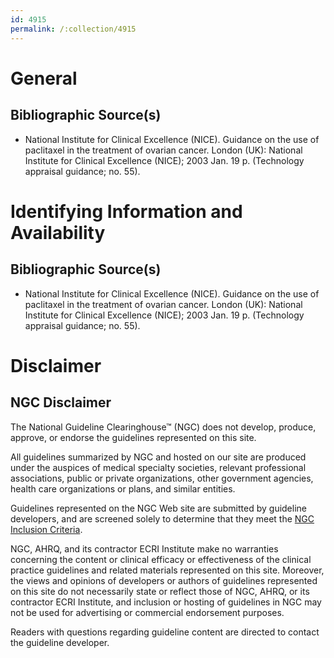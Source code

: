 ```yaml
---
id: 4915
permalink: /:collection/4915
---
```


# General

## Bibliographic Source(s)

- National Institute for Clinical Excellence (NICE). Guidance on the use of paclitaxel in the treatment of ovarian cancer. London (UK): National Institute for Clinical Excellence (NICE); 2003 Jan. 19 p. (Technology appraisal guidance; no. 55).

# Identifying Information and Availability

## Bibliographic Source(s)

- National Institute for Clinical Excellence (NICE). Guidance on the use of paclitaxel in the treatment of ovarian cancer. London (UK): National Institute for Clinical Excellence (NICE); 2003 Jan. 19 p. (Technology appraisal guidance; no. 55).

# Disclaimer

## NGC Disclaimer

The National Guideline Clearinghouse™ (NGC) does not develop, produce, approve, or endorse the guidelines represented on this site.

All guidelines summarized by NGC and hosted on our site are produced under the auspices of medical specialty societies, relevant professional associations, public or private organizations, other government agencies, health care organizations or plans, and similar entities.

Guidelines represented on the NGC Web site are submitted by guideline developers, and are screened solely to determine that they meet the [NGC Inclusion Criteria](/help-and-about/summaries/inclusion-criteria).

NGC, AHRQ, and its contractor ECRI Institute make no warranties concerning the content or clinical efficacy or effectiveness of the clinical practice guidelines and related materials represented on this site. Moreover, the views and opinions of developers or authors of guidelines represented on this site do not necessarily state or reflect those of NGC, AHRQ, or its contractor ECRI Institute, and inclusion or hosting of guidelines in NGC may not be used for advertising or commercial endorsement purposes.

Readers with questions regarding guideline content are directed to contact the guideline developer.


